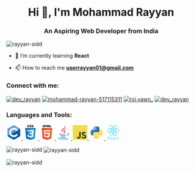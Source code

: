 <h1 align="center">Hi 👋, I'm Mohammad Rayyan</h1>
<h3 align="center">An Aspiring Web Developer from India</h3>

<p align="left"> <img src="https://komarev.com/ghpvc/?username=rayyan-sidd&label=Profile%20views&color=0e75b6&style=flat" alt="rayyan-sidd" /> </p>

- 🌱 I’m currently learning **React**

- 📫 How to reach me **userrayyan01@gmail.com**

<h3 align="left">Connect with me:</h3>
<p align="left">
<a href="https://twitter.com/dev_rayyan" target="blank"><img align="center" src="https://raw.githubusercontent.com/rahuldkjain/github-profile-readme-generator/master/src/images/icons/Social/twitter.svg" alt="dev_rayyan" height="30" width="40" /></a>
<a href="https://linkedin.com/in/mohammad-rayyan-517115311" target="blank"><img align="center" src="https://raw.githubusercontent.com/rahuldkjain/github-profile-readme-generator/master/src/images/icons/Social/linked-in-alt.svg" alt="mohammad-rayyan-517115311" height="30" width="40" /></a>
<a href="https://instagram.com/roi.yawn_" target="blank"><img align="center" src="https://raw.githubusercontent.com/rahuldkjain/github-profile-readme-generator/master/src/images/icons/Social/instagram.svg" alt="roi.yawn_" height="30" width="40" /></a>
<a href="https://www.leetcode.com/dev_rayyan" target="blank"><img align="center" src="https://raw.githubusercontent.com/rahuldkjain/github-profile-readme-generator/master/src/images/icons/Social/leet-code.svg" alt="dev_rayyan" height="30" width="40" /></a>
</p>

<h3 align="left">Languages and Tools:</h3>
<p align="left"> <a href="https://www.cprogramming.com/" target="_blank" rel="noreferrer"> <img src="https://raw.githubusercontent.com/devicons/devicon/master/icons/c/c-original.svg" alt="c" width="40" height="40"/> </a> <a href="https://www.w3schools.com/css/" target="_blank" rel="noreferrer"> <img src="https://raw.githubusercontent.com/devicons/devicon/master/icons/css3/css3-original-wordmark.svg" alt="css3" width="40" height="40"/> </a> <a href="https://www.w3.org/html/" target="_blank" rel="noreferrer"> <img src="https://raw.githubusercontent.com/devicons/devicon/master/icons/html5/html5-original-wordmark.svg" alt="html5" width="40" height="40"/> </a> <a href="https://www.java.com" target="_blank" rel="noreferrer"> <img src="https://raw.githubusercontent.com/devicons/devicon/master/icons/java/java-original.svg" alt="java" width="40" height="40"/> </a> <a href="https://developer.mozilla.org/en-US/docs/Web/JavaScript" target="_blank" rel="noreferrer"> <img src="https://raw.githubusercontent.com/devicons/devicon/master/icons/javascript/javascript-original.svg" alt="javascript" width="40" height="40"/> </a> <a href="https://www.python.org" target="_blank" rel="noreferrer"> <img src="https://raw.githubusercontent.com/devicons/devicon/master/icons/python/python-original.svg" alt="python" width="40" height="40"/> </a> <a href="https://reactjs.org/" target="_blank" rel="noreferrer"> <img src="https://raw.githubusercontent.com/devicons/devicon/master/icons/react/react-original-wordmark.svg" alt="react" width="40" height="40"/> </a> </p>

<p><img align="left" src="https://github-readme-stats.vercel.app/api/top-langs?username=rayyan-sidd&show_icons=true&locale=en&layout=compact" alt="rayyan-sidd" /></p>

<p>&nbsp;<img align="center" src="https://github-readme-stats.vercel.app/api?username=rayyan-sidd&show_icons=true&locale=en" alt="rayyan-sidd" /></p>

<p><img align="center" src="https://github-readme-streak-stats.herokuapp.com/?user=rayyan-sidd&" alt="rayyan-sidd" /></p>
